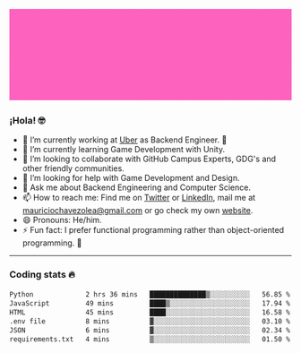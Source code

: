 ![Banner](banner.gif)

### ¡Hola! 🤓

- 🔭 I’m currently working at [Uber](https://uber.com) as Backend Engineer. 🚗
- 🌱 I’m currently learning Game Development with Unity.
- 👯 I’m looking to collaborate with GitHub Campus Experts, GDG's and other friendly communities.
- 🤔 I’m looking for help with Game Development and Design.
- 💬 Ask me about Backend Engineering and Computer Science.
- 📫 How to reach me: Find me on [Twitter](https://twitter.com/ultr4nerd) or [LinkedIn](https://www.linkedin.com/in/ultr4nerd), mail me at [mauriciochavezolea@gmail.com](mailto:mauriciochavezolea@gmail.com) or go check my own [website](https://mauriciochavez.dev).
- 😄 Pronouns: He/him. 
- ⚡ Fun fact: I prefer functional programming rather than object-oriented programming. 🤭
---

### Coding stats 🔥

<!--START_SECTION:waka-->

```text
Python             2 hrs 36 mins   ██████████████▒░░░░░░░░░░   56.85 %
JavaScript         49 mins         ████▒░░░░░░░░░░░░░░░░░░░░   17.94 %
HTML               45 mins         ████░░░░░░░░░░░░░░░░░░░░░   16.58 %
.env file          8 mins          ▓░░░░░░░░░░░░░░░░░░░░░░░░   03.10 %
JSON               6 mins          ▓░░░░░░░░░░░░░░░░░░░░░░░░   02.34 %
requirements.txt   4 mins          ▒░░░░░░░░░░░░░░░░░░░░░░░░   01.50 %
```

<!--END_SECTION:waka-->
